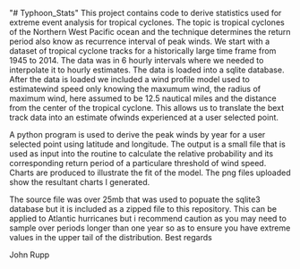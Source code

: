 "# Typhoon_Stats" 
This project contains code to derive statistics used for extreme event analysis for tropical cyclones.
The topic is tropical cyclones of the Northern West Pacific ocean and the technique determines
the return period also know as recurrence interval of peak winds.  We start with a dataset of tropical
cyclone tracks for a historically large time frame from 1945 to 2014.   The data was in  6 hourly intervals
where we needed to interpolate it to hourly estimates. The data is loaded into a sqlite database. After the 
data is loaded we included a wind profile model used to estimatewind speed only knowing the maxumum wind,
the radius of maximum wind, here assumed to be 12.5 nautical miles and the distance from the center of the 
tropical cyclone.  This allows us to translate the bext track data into an estimate ofwinds experienced at a
user selected point.

A python 
program is used to derive the peak winds by year for a user selected point using latitude and longitude.
The output is a small file that is used as input into the routine to calculate the relative probability and 
its corresponding return period of a particulare threshold of wind speed. Charts are produced to illustrate
the fit of the model. The png files uploaded show the resultant charts I generated.

The source file was over 25mb that was used to popuate the sqlite3 database but it is included as a zipped file to this repository.
This can be applied to Atlantic hurricanes but i recommend caution as you may need to sample over periods longer than
one year so as to ensure you have extreme values in the upper tail of the distribution.
Best regards

John Rupp
